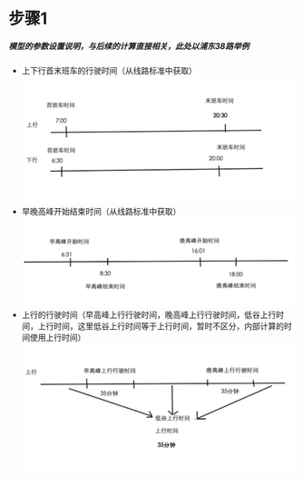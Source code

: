 # 步骤1
##### 模型的参数设置说明，与后续的计算直接相关，此处以浦东38路举例
* 上下行首末班车的行驶时间（从线路标准中获取）
![](/assets/step1.png)
* 早晚高峰开始结束时间（从线路标准中获取）
![](/assets/step2.png)
* 上行的行驶时间（早高峰上行行驶时间，晚高峰上行行驶时间，低谷上行时间，上行时间，这里低谷上行时间等于上行时间，暂时不区分，内部计算的时间使用上行时间）
![](/assets/step3.png)
